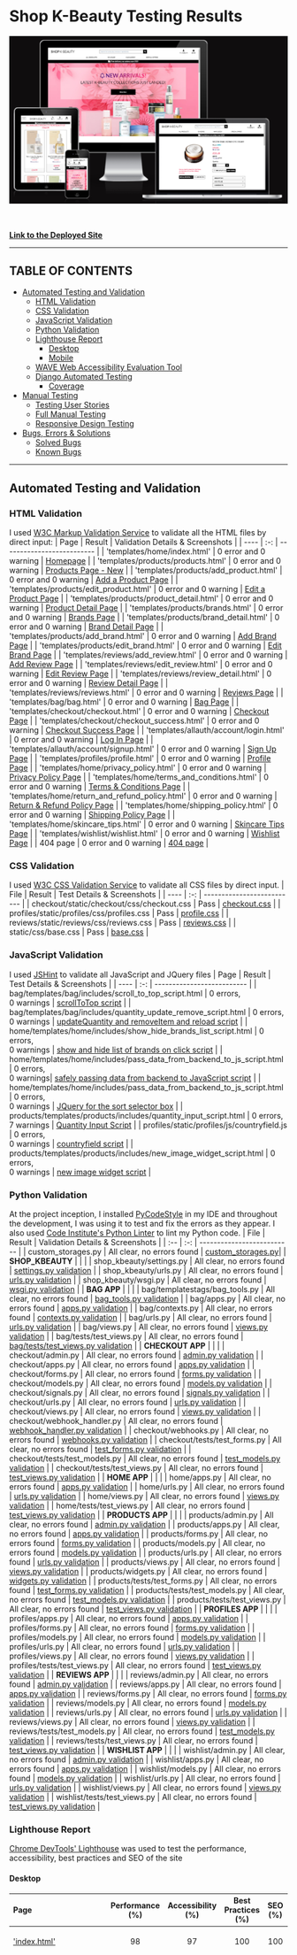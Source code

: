 # **Shop K-Beauty Testing Results**

![amiresponsive mock-ups of SHOP K-BEAUTY](./documentation/responsiveness/am-i-responsive-new.png)

<br/>

**[Link to the Deployed Site](https://shop-k-beauty-django-joy-zadan.herokuapp.com/)**

---
## TABLE OF CONTENTS

* [Automated Testing and Validation](#automated-testing-and-validation)
    * [HTML Validation](#html-validation)
    * [CSS Validation](#css-validation)
    * [JavaScript Validation](#javascript-validation)
    * [Python Validation](#python-validation)
    * [Lighthouse Report](#lighthouse-report)
        * [Desktop](#desktop)
        * [Mobile](#mobile)
    * [WAVE Web Accessibility Evaluation Tool](#wave-web-accessibility-evaluation-tool)
    * [Django Automated Testing](#django-automated-testing)
        * [Coverage](#coverage)
* [Manual Testing](#manual-testing)
    * [Testing User Stories](#testing-user-stories)
    * [Full Manual Testing](#full-manual-testing)
    * [Responsive Design Testing](#responsive-design-testing)
* [Bugs, Errors & Solutions](#bugs-found-during-testing-and-development-phase)
    * [Solved Bugs](#solved-bugs)
    * [Known Bugs](#known-bugs)
---

## Automated Testing and Validation
### HTML Validation
I used [W3C Markup Validation Service](https://validator.w3.org/) to validate all the HTML files by direct input:
| Page | Result | Validation Details & Screenshots |
| ---- | :-: | -------------------------- |
| 'templates/home/index.html' | 0 error and 0 warning | [Homepage](./documentation/html_validation/homepage-html-validation.png) |
| 'templates/products/products.html' | 0 error and 0 warning | [Products Page - New](./documentation/html_validation/products-page-html-validation-new.png) |
| 'templates/products/add_product.html' | 0 error and 0 warning | [Add a Product Page](./documentation/html_validation/add-product-html-validation-no-error.png) |
| 'templates/products/edit_product.html' | 0 error and 0 warning | [Edit a Product Page](./documentation/html_validation/edit-product-html-validation-no-error.png) |
| 'templates/products/product_detail.html' | 0 error and 0 warning | [Product Detail Page](./documentation/html_validation/product-detail-page-html-validation.png) |
| 'templates/products/brands.html' | 0 error and 0 warning | [Brands Page](./documentation/html_validation/brands-page-html-validation.png) |
| 'templates/products/brand_detail.html' | 0 error and 0 warning | [Brand Detail Page](./documentation/html_validation/brand-detail-page-html-validation.png) |
| 'templates/products/add_brand.html' | 0 error and 0 warning | [Add Brand Page](./documentation/html_validation/add-brand-html-validation-no-error.png) |
| 'templates/products/edit_brand.html' | 0 error and 0 warning | [Edit Brand Page](./documentation/html_validation/edit-brand-html-validation-no-error.png) |
| 'templates/reviews/add_review.html' | 0 error and 0 warning | [Add Review Page](./documentation/html_validation/add-a-review-page-html-validation.png) |
| 'templates/reviews/edit_review.html' | 0 error and 0 warning | [Edit Review Page](./documentation/html_validation/edit-a-review-page-html-validation.png) |
| 'templates/reviews/review_detail.html' | 0 error and 0 warning | [Review Detail Page](./documentation/html_validation/review-detail-page-html-validation.png) |
| 'templates/reviews/reviews.html' | 0 error and 0 warning | [Reviews Page](./documentation/html_validation/reviews-page-html-validation.png) |
| 'templates/bag/bag.html' | 0 error and 0 warning | [Bag Page](./documentation/html_validation/bag-page-html-validation.png) |
| 'templates/checkout/checkout.html' | 0 error and 0 warning | [Checkout Page](./documentation/html_validation/checkout-page-html-validation.png) |
| 'templates/checkout/checkout_success.html' | 0 error and 0 warning | [Checkout Success Page](./documentation/html_validation/checkout-success-page-html-validation.png) |
| 'templates/allauth/account/login.html' | 0 error and 0 warning | [Log In Page](./documentation/html_validation/sign-in-html-validation.png) |
| 'templates/allauth/account/signup.html' | 0 error and 0 warning | [Sign Up Page](./documentation/html_validation/sign-up-html-validation.png) |
| 'templates/profiles/profile.html' | 0 error and 0 warning | [Profile Page](./documentation/html_validation/profile-page-html-validation.png) |
| 'templates/home/privacy_policy.html' | 0 error and 0 warning | [Privacy Policy Page](./documentation/html_validation/privacy-policy-page-html-validation.png) |
| 'templates/home/terms_and_conditions.html' | 0 error and 0 warning | [Terms & Conditions Page](./documentation/html_validation/terms-and-conditions-page-html-validation.png) |
| 'templates/home/return_and_refund_policy.html' | 0 error and 0 warning | [Return & Refund Policy Page](./documentation/html_validation/return-refund-policy-page-html-validation.png) |
| 'templates/home/shipping_policy.html' | 0 error and 0 warning | [Shipping Policy Page](./documentation/html_validation/shipping-policy-page-html-validation.png) |
| 'templates/home/skincare_tips.html' | 0 error and 0 warning | [Skincare Tips Page](./documentation/html_validation/skincare-tips-html-validation-no-error.png) |
| 'templates/wishlist/wishlist.html' | 0 error and 0 warning | [Wishlist Page](./documentation/html_validation/wishlist-html-validation-no-error.png) |
| 404 page | 0 error and 0 warning  | [404 page](./documentation/html_validation/404-page-html-validation.png) |

### CSS Validation
I used [W3C CSS Validation Service](https://jigsaw.w3.org/css-validator/) to validate all CSS files by direct input.
| File | Result | Test Details & Screenshots |
| ---- | :-: | -------------------------- |
| checkout/static/checkout/css/checkout.css | Pass | [checkout.css](./documentation/css_validation/checkout-css.png) |
| profiles/static/profiles/css/profiles.css | Pass | [profile.css](./documentation/css_validation/profile-css.png) |
| reviews/static/reviews/css/reviews.css | Pass | [reviews.css](./documentation/css_validation/reviews-css.png) |
| static/css/base.css | Pass | [base.css](./documentation/css_validation/base-css.png) |

### JavaScript Validation
I used [JSHint](https://jshint.com/) to validate all JavaScript and JQuery files
| Page | Result | Test Details & Screenshots |
| ---- | :-: | -------------------------- |
| bag/templates/bag/includes/scroll_to_top_script.html | 0 errors, <br/>0 warnings | [scrollToTop script](./documentation/javascript_validation/scroll-to-top-script.png) |
| bag/templates/bag/includes/quantity_update_remove_script.html | 0 errors, <br/>0 warnings | [updateQuantity and removeItem and reload script](./documentation/javascript_validation/update-quantity-remove-item-reload-script.png) |
| home/templates/home/includes/show_hide_brands_list_script.html | 0 errors, <br/>0 warnings | [show and hide list of brands on click script](./documentation/javascript_validation/show-hide-brands-list-script.png) |
| home/templates/home/includes/pass_data_from_backend_to_js_script.html | 0 errors, <br/>0 warnings| [safely passing data from backend to JavaScript script](./documentation/javascript_validation/safely-passing-data-from-backend-to-javascript-script.png) |
| home/templates/home/includes/pass_data_from_backend_to_js_script.html | 0 errors, <br/>0 warnings | [JQuery for the sort selector box](./documentation/javascript_validation/jquery-for-sort-selector-box-script.png) |
| products/templates/products/includes/quantity_input_script.html | 0 errors, <br/>7 warnings | [Quantity Input Script](./documentation/javascript_validation/quantity-input-script.png) |
| profiles/static/profiles/js/countryfield.js | 0 errors, <br/>0 warnings | [countryfield script](./documentation/javascript_validation/countryfield-script.png) |
| products/templates/products/includes/new_image_widget_script.html | 0 errors, <br/>0 warnings | [new image widget script](./documentation/javascript_validation/new-image-widget-script.png) |

### Python Validation
At the project inception, I installed [PyCodeStyle](https://pycodestyle.pycqa.org/en/latest/intro.html#configuration) in my IDE and throughout the development, I was using it to test and fix the errors as they appear. I also used [Code Institute's Python Linter](https://pep8ci.herokuapp.com/) to lint my Python code.
| File | Result | Validation Details & Screenshots |
| :-- | :-: | -------------------------- |
| custom_storages.py | All clear, no errors found | [custom_storages.py](./documentation/python_validation/custom_storages.png)|
| **SHOP_KBEAUTY** |  |  |
| shop_kbeauty/settings.py | All clear, no errors found | [settings.py validation](./documentation/python_validation/shop-kbeauty-settings-dot-py.png) |
| shop_kbeauty/urls.py | All clear, no errors found | [urls.py validation](./documentation/python_validation/shop-kbeauty-urls-dot-py.png) |
| shop_kbeauty/wsgi.py | All clear, no errors found | [wsgi.py validation](./documentation/python_validation/shop-kbeauty-wsgi-dot-py.png) |
| **BAG APP** |  |  |
| bag/templatestags/bag_tools.py | All clear, no errors found | [bag_tools.py validation](./documentation/python_validation/bag-tools.png) |
| bag/apps.py | All clear, no errors found | [apps.py validation](./documentation/python_validation/bag-apps.png) |
| bag/contexts.py | All clear, no errors found | [contexts.py validation](./documentation/python_validation/bag-contexts.png) |
| bag/urls.py | All clear, no errors found | [urls.py validation](./documentation/python_validation/bag-urls.png) |
| bag/views.py | All clear, no errors found | [views.py validation](./documentation/python_validation/bag-views.png) |
| bag/tests/test_views.py | All clear, no errors found | [bag/tests/test_views.py validation](./documentation/python_validation/bag-tests-test-views.png.png) |
| **CHECKOUT APP** |  |  |
| checkout/admin.py | All clear, no errors found | [admin.py validation](./documentation/python_validation/checkout-admin.png) |
| checkout/apps.py | All clear, no errors found | [apps.py validation](./documentation/python_validation/checkout-apps.png) |
| checkout/forms.py | All clear, no errors found | [forms.py validation](./documentation/python_validation/checkout-forms.png) |
| checkout/models.py | All clear, no errors found | [models.py validation](./documentation/python_validation/checkout-models.png) |
| checkout/signals.py | All clear, no errors found | [signals.py validation](./documentation/python_validation/checkout-signals.png) |
| checkout/urls.py | All clear, no errors found | [urls.py validation](./documentation/python_validation/checkout-urls.png) |
| checkout/views.py | All clear, no errors found | [views.py validation](./documentation/python_validation/checkout-views.png) |
| checkout/webhook_handler.py | All clear, no errors found | [webhook_handler.py validation](./documentation/python_validation/checkout-webhook-handler.png) |
| checkout/webhooks.py | All clear, no errors found | [webhooks.py validation](./documentation/python_validation/checkout-webhooks.png) |
| checkout/tests/test_forms.py | All clear, no errors found | [test_forms.py validation](./documentation/python_validation/checkout-tests-test-forms.png) |
| checkout/tests/test_models.py | All clear, no errors found | [test_models.py validation](./documentation/python_validation/checkout-tests-test-models.png) |
| checkout/tests/test_views.py | All clear, no errors found | [test_views.py validation](./documentation/python_validation/checkout-tests-test-views.png) |
| **HOME APP** |  |  |
| home/apps.py | All clear, no errors found | [apps.py validation](./documentation/python_validation/home-apps.png) |
| home/urls.py | All clear, no errors found | [urls.py validation](./documentation/python_validation/home-urls.png) |
| home/views.py | All clear, no errors found | [views.py validation](./documentation/python_validation/home-views.png) |
| home/tests/test_views.py | All clear, no errors found | [test_views.py validation](./documentation/python_validation/home-tests-test-views.png) |
| **PRODUCTS APP** |  |  |
| products/admin.py | All clear, no errors found | [admin.py validation](./documentation/python_validation/products-admin.png) |
| products/apps.py | All clear, no errors found | [apps.py validation](./documentation/python_validation/products-apps.png) |
| products/forms.py | All clear, no errors found | [forms.py validation](./documentation/python_validation/products-forms.png) |
| products/models.py | All clear, no errors found | [models.py validation](./documentation/python_validation/products-models.png) |
| products/urls.py | All clear, no errors found | [urls.py validation](./documentation/python_validation/products-urls.png) |
| products/views.py | All clear, no errors found | [views.py validation](./documentation/python_validation/products-urls.png) |
| products/widgets.py | All clear, no errors found | [widgets.py validation](./documentation/python_validation/products-widgets.png) |
| products/tests/test_forms.py | All clear, no errors found | [test_forms.py validation](./documentation/python_validation/products-tests-test-forms.png) |
| products/tests/test_models.py | All clear, no errors found | [test_models.py validation](./documentation/python_validation/products-tests-test-models.png) |
| products/tests/test_views.py | All clear, no errors found | [test_views.py validation](./documentation/python_validation/products-tests-test-views.png) |
| **PROFILES APP** |  |  |
| profiles/apps.py | All clear, no errors found | [apps.py validation](./documentation/python_validation/profiles-apps.png) |
| profiles/forms.py | All clear, no errors found | [forms.py validation](./documentation/python_validation/profiles-forms.png) |
| profiles/models.py | All clear, no errors found | [models.py validation](./documentation/python_validation/profiles-models.png) |
| profiles/urls.py | All clear, no errors found | [urls.py validation](./documentation/python_validation/profiles-urls.png) |
| profiles/views.py | All clear, no errors found | [views.py validation](./documentation/python_validation/profiles-views.png) |
| profiles/tests/test_views.py | All clear, no errors found | [test_views.py validation](./documentation/python_validation/profiles-tests-test-views.png) |
| **REVIEWS APP** |  |  |
| reviews/admin.py | All clear, no errors found | [admin.py validation](./documentation/python_validation/reviews-admin.png) |
| reviews/apps.py | All clear, no errors found | [apps.py validation](./documentation/python_validation/reviews-apps.png) |
| reviews/forms.py | All clear, no errors found | [forms.py validation](./documentation/python_validation/reviews-forms.png) |
| reviews/models.py | All clear, no errors found | [models.py validation](./documentation/python_validation/reviews-models.png) |
| reviews/urls.py | All clear, no errors found | [urls.py validation](./documentation/python_validation/reviews-urls.png) |
| reviews/views.py | All clear, no errors found | [views.py validation](./documentation/python_validation/reviews-views.png) |
| reviews/tests/test_models.py | All clear, no errors found | [test_models.py validation](./documentation/python_validation/reviews-tests-test-models.png) |
| reviews/tests/test_views.py | All clear, no errors found | [test_views.py validation](./documentation/python_validation/reviews-tests-test-views.png) |
| **WISHLIST APP** |  |  |
| wishlist/admin.py | All clear, no errors found | [admin.py validation](./documentation/python_validation/wishlist-admin.png) |
| wishlist/apps.py | All clear, no errors found | [apps.py validation](./documentation/python_validation/wishlist-apps.png) |
| wishlist/models.py | All clear, no errors found | [models.py validation](./documentation/python_validation/wishlist-models.png) |
| wishlist/urls.py | All clear, no errors found | [urls.py validation](./documentation/python_validation/wishlist-urls.png) |
| wishlist/views.py | All clear, no errors found | [views.py validation](./documentation/python_validation/wishlist-views.png) |
| wishlist/tests/test_views.py | All clear, no errors found | [test_views.py validation](./documentation/python_validation/wishlist-tests-test-views.png) |

### Lighthouse Report
[Chrome DevTools' Lighthouse](https://developer.chrome.com/docs/lighthouse/overview/) was used to test the performance, accessibility, best practices and SEO of the site
#### Desktop
| Page | Performance (%) | Accessibility (%) | Best Practices (%) | SEO (%) | If score is below 90% |
| :-- | :-: | :-: | :-: | :-: | :-- |
| ['index.html'](./documentation/lighthouse_report/desktop-index-page-after-image-aspect-ratio-refactor.png) | 98 | 97 | 100 | 100 | Scores are above 90% on average |
| ['products.html'](./documentation/lighthouse_report/desktop-products-templates-products-page.png) - *Before multiple testing for possible solutions* | 57 | 97 | 100 | 100 | Extensive efforts were done to improve the Performance score for desktop by converting all images from png to next-gen webp and moving the Google font link from base.html to base.css. Shop K-Beauty currently has 100 products being rendered on this page. The [opportunities](./documentation/lighthouse_report/desktop-products-templates-products-page-opportunities.png) suggested by Lighthouse to potentially improve the score point to **reduce initial server response time** and **serve static assets with an efficient cache policy** all point to third-party libraries and services. <br/>As a student project, I am only using Heroku's free dynos with ElephantSQL's free Postgres database and Amazon's free tier S3 to host the media and static files. Reading up on [how to improve the performance of the application](https://help.heroku.com/VKCGHPPB/how-do-i-improve-the-performance-of-my-app), Heroku suggests using production-suitable Dynos and Postgres DB, but these are not free. Meanwhile, Amazon S3's cache control is not working, despite using the same source code from the Boutique Ado walkthrough. Further development time is required to investigate Amazon's [File Cache and/or Amazon CloudFront](https://aws.amazon.com/caching/aws-caching/). Meanwhile, when I validated the [same product page but filtered to show only all specials]((./documentation/lighthouse_report/desktop-products-templates-products-page-all-special-offers.png)), the results improved from Performance: 57% to **Performance: 80%**!. |
| ['products.html'](./documentation/lighthouse_report/desktop-products-page-new.png) - **After aspect ratio corrections and reducing DOM size testings** | 56 | 97 | 100 | 100 | In an effort to improve the Performance score, I cut in half the image width and size, ie, from original 250px by 300px (aspect ratio of 5:6), I reduced both width and height to 125px by 150px. This did not help increase the score. I also attempted to fix the excessive DOM size by minimizing child elements from: <br/>```<div class="row row-cols-1 row-cols-sm-2 row-cols-md-3 row-cols-lg-4 row-cols-xl-5 mx-3 mb-5"> ``` <br/> to: <br/> ```div class="col-sm-6 col-md-6 col-lg-4 col-xl-3 my-3">``` .<br/> This effort did not make a dent in achieving the objective of improving the Performance score for desktop version of the products page. I since reverted these changes to the styling, as a personal preference to show more columns of products in a row for larger screens. The [opportunities and diagnostics](./documentation/lighthouse_report/desktop-products-page-new-opportunities-diagnostics.png) again referred to third-party libraries as potential source for improvement. |
| ['product_detail.html'](./documentation/lighthouse_report/desktop-product-detail-page.png) | 95 | 98 | 100 | 100 | Scores are above 90% on average |
| ['bag.html'](./documentation/lighthouse_report/desktop-bag-page.png) | 95 | 98 | 100 | 100 | Scores are above 90% on average |
| ['checkout.html'](./documentation/lighthouse_report/desktop-checkout-page.png) | 88 | 94 | 100 | 100 | Aside from the [opportunities identified by Lighthouse to optimise the checkout page performance](./documentation/lighthouse_report/desktop-checkout-page-opportunities-diagnostics.png), the desktop score may be futher improved by adding an explicit width and height for the image elements. After numerous testing on how best to achieve this, I deemed it best left for now as numerous attempts to fix this resulted in distorted display of an image as it seems to conflict with Bootstrap4's ```w-100``` attribute, unless I add width and height sizing for every single possible media query. This should be looked into though in the next sprint. |
| ['checkout_success.html'](./documentation/lighthouse_report/desktop-checkout-success-page.png) | 94 | 97 | 100 | 100 | Scores are above 90% on average |
| ['brands.html'](./documentation/lighthouse_report/desktop-brands-page.png) | 92 | 98 | 100 | 100 | Scores are above 90% on average |
| ['brand_detail.html'](./documentation/lighthouse_report/desktop-brand-detail-page.png) | 94 | 97 | 100 | 100 | Scores are above 90% on average |

#### Mobile
| Page | Performance (%) | Accessibility (%) | Best Practices (%) | SEO (%) | If score is below 90% |
| :-- | :-: | :-: | :-: | :-: | :-- |
| ['index.html'](./documentation/lighthouse_report/mobile-home-templates-home-index-page.png) | 79  | 93 | 92 | 98 | Extensive efforts were done to improve the Performance score for mobile by converting all images that appear on the index page (incl the largest contentful paint - hero image) from png to webp and setting explicit height and width to them. The opportunities to increase the score suggested by Lighthouse such as [eliminating render-blocking resources](./documentation/lighthouse_report/mobile-home-eliminate-render-blocking-resources.png) and [reduce unused JS](./documentation/lighthouse_report/mobile-home-reduce-unused-js.png) point to third-party libraries: Bootstrap, JQuery and Stripe. |
| ['products.html'](./documentation/lighthouse_report/mobile-products-page.png) | 49 | 97 | 100 | 99 | Unfortunately, the the image resize and the multiple testing to reduce excessive DIM size (see desktop for products page) did not improve performance on mobile version. The [opportunities suggested by Lighthouse](./documentation/lighthouse_report/mobile-products-page-opportunities.png) include **reduce initial server response time**, **use HTTP/2**, **eliminate render blocking resources (stripe (biggest render blocking resource), bootstrap, base.css-amazonaws, fontawesome, jquery and popper**. These are third-party libraries and resources and are needed to make the site work. The diagnostics suggested to **serve static assets with an efficient cache policy** and to **avoid an excessive DOM size**. As mentioned earlier, Amazon S3's cache control is not working, despite using the same source code from the Boutique Ado walkthrough. Further development time is required to investigate Amazon's [File Cache and/or Amazon CloudFront](https://aws.amazon.com/caching/aws-caching/). Meanwhile, for the next sprint, reducing the excessive DOM size should be a priority. |
| ['product_detail.html'](./documentation/lighthouse_report/mobile-product-detail-page.png) | 76 | 98 | 100 | 97 | Per the [Opportunities and Diagnostics from Lighthouse](./documentation/lighthouse_report/mobile-product-detail-page-opportunities-diagnostics.png), the main cause of the low Performance score are again like the ones discussed above. |
| ['bag.html'](./documentation/lighthouse_report/mobile-bag-page.png) | 80 | 97 | 100 | 94 | Same as above, the Performance score is affected by third-party libraries and resources, as evidenced by [this screenshot](./documentation/lighthouse_report/mobile-bag-page-opportunities-diagnostics.png). |
| ['checkout.html'](./documentation/lighthouse_report/mobile-checkout-page.png) | 75 | 94 | 100 | 97 | Aside from the [opportunities identified by Lighthouse to optimise the checkout page performance](./documentation/lighthouse_report/mobile-checkout-page-opportunities-diagnostics.png), the mobile score may be futher improved by adding an explicit width and height for the image elements. After numerous testing on how best to achieve this, I deemed it best left for now as numerous attempts to fix this resulted in distorted display of an image as it seems to conflict with Bootstrap4's w-100 attribute, unless I add width and height sizing for every single possible media query. This should be looked into though in the next sprint. |
| ['checkout_success.html'](./documentation/lighthouse_report/mobile-checkout-success-page.png) | 73 | 97 | 100 | 93 | This is a page with no image being rendered, that had plagued me previously in other pages and that had been fixed, as much as possible. But again, the mobile Performance score – as evidenced by the [opportunities and diagnostics](./documentation/lighthouse_report/mobile-checkout-success-page-opportunities-diagnostics.png) –  is affected by third-party libraries and resources, which are required for the site's applications to work. |
| ['brands.html'](./documentation/lighthouse_report/mobile-brands-page.png) | 82 | 97 | 83 | 98 | Opportunity to fix two brand logo images with incorrect aspect ratios |
| ['brand_detail.html'](./documentation/lighthouse_report/mobile-brand-detail-page.png) | 75 | 97 | 92 | 98 | Similar to other pages, the site suffers in Performance score due to issues with [third-party resources and libraries](./documentation/lighthouse_report/mobile-brand-detail-page-opportunities-diagnostics.png). |

### WAVE Web Accessibility Evaluation Tool
[WAVE](https://wave.webaim.org/) was used to ensure that Shop K-Beauty's content is also accessible to individuals with disabilities. WAVE can identify many accessibility and Web Content Accessibility Guideline (WCAG) errors, which are then corrected following the results of the initial evaluation.

In order to fully validate the page, I used the WAVE Chrome extension. This enabled me to test the pages that require user authentication.

| Page | WAVE This Page Result | Reasons for not fixing the contrast errors, if any |
| :-- | --- | --- |
| Bag Page | no errors |  |
| Checkout Page | no errors, 2 contrast errors | Both of the contrast errors point to the placeholder text for country but as it is a default Stripe styling, I decided to leave it alone as the placeholder text for other fields in the form uses the same font color from this class: <br/> ```.stripe-style-input::placeholder { color: #aab7c4 } ``` <br/> and they all passed the contrast validation. |
| Checkout Success Page | no errors |  |
| Products Page  | no errors |  |
| Product Detail Page  | no errors |  |
| Add a Product Page | no errors |  |
| Edit a Product Page | no errors |  |
| Brands Page | no errors |  |
| Brand Detail Page | no errors |  |
| Add a Brand Page | no errors |  |
| Edit a Brand Page | no errors |  |
| Profiles Page | no errors, 1 contrast error | This is the same contrast error as in the Checkout Page. |
| Reviews Page | no errors |  |
| Add a Review Page | no errors |  |
| Edit a Review Page | no errors |  |
| Review Detail Page | no errors |  |
| Wishlist Page | no errors |  |
| K-Beauty Tips Page | no errors |  |
| Privacy Policy Page | no errors |  |
| Terms &amp; Conditions Page | no errors |  |
| Return &amp; Refund Policy Page | no errors |  |
| Shipping Policy Page | no errors |  |
| 404 Error Page | no errors |  |

### Django Automated Testing
For the automated testing, the writing and running of these tests used [Django's built in test module](https://docs.djangoproject.com/en/4.1/topics/testing/overview/). For each installed application, I created a folder called tests, added the ```__init__.py``` file and the separate files for testing the views, models and forms.

I also used coverage to generate the report and find out the percentage of statements that I was able to cover and those that I missed for every installed application. I tried to achieve as close to the 100% mark as I possibly can, but I am still fairly new to using Automated Testing and am looking forward to learning more to reach this goal.

#### Coverage
| Installed App Coverage Report | Cover in Percentage | Screenshot of Coverage Report |
| -- | :-: | :-: |
| bag app | 77% | [bag app cover](./documentation/coverage_report/coverage-report-bag-app.png) |
| checkout app | 61% | [checkout app cover](./documentation/coverage_report/coverage-report-checkout-app.png) |
| home app | 100% | [home app cover](./documentation/coverage_report/coverage-report-home-app.png) |
| products app | 81% | [product app cover](./documentation/coverage_report/coverage-report-products-app.png) |
| profiles app | 97% | [profile app cover](./documentation/coverage_report/coverage-report-profiles-app.png) |
| reviews app | 83% | [reviews app cover](./documentation/coverage_report/coverage-report-reviews-app.png) |
| wishlist app | 74% | [wishlist app cover](./documentation/coverage_report/coverage-report-wishlist-app.png) |

---
## Manual Testing
### Testing User Stories
### **User Stories**
| **User Story #** | **As a/an** | **I want to be able to...** | **So that I can...** | **How was this achieved** | **Evidence**
| :-- | :-- | :-- | :-- | :-- | :-- |
| **VIEWING & NAVIGATION** |  |  |  |  |  |
| 1 | Shopper | Navigate around the site | View a list of products | The navbar's main navigation component allows the shoppers to browse for products. The all products link from the main navigation enables the visitors to view the list of all the products available on the site. | [desktop](./documentation/user_stories_testing/user-story-1-view-list-of-products-desktop.png), [tablet](./documentation/user_stories_testing/user-story-1-view-list-of-products-tablet.png), [mobile](./documentation/user_stories_testing/user-story-1-view-list-of-products-mobile.png) |
| 2 | Shopper | View a specific category of products | Quickly find products I'm interested in without having to search through all products. | The site's main navigation component allows the shoppers to browse for specific category of products. | [desktop](./documentation/user_stories_testing/user-story-2-view-specific-category-of-products-skincare-desktop.png), [tablet](./documentation/user_stories_testing/user-story-2-view-specific-category-of-products-hair-body-tablet.png), [mobile](./documentation/user_stories_testing/user-story-2-view-specific-category-of-products-skincare-mobile.png) |
| 3 | Shopper | Quickly identify deals, clearance items and special offers | Take advantage of special savings on products I'd like to purchase | The users can quickly find all available deals from the main navigation where they can click on special offers and a dropdown of items lists all the new arrivals, the top deals, the clearance and an all special offers link. | [desktop](./documentation/user_stories_testing/user-story-3-quickly-identify-deals-desktop.png), [tablet](./documentation/user_stories_testing/user-story-3-quickly-identify-deals-tablet.png), [mobile](./documentation/user_stories_testing/user-story-3-quickly-identify-deals-mobile.png) |
| 4 | Shopper | Quickly view how much was the original price | Identify how much I may be able to save when buying the product and may also help me compare prices with other sites | When discounts are available, the individual product cards display how much is the product price, the original product price (crossed out) and amount the shoppers can potentially save. From the products page, the shoppers are also able to sort through all the discounts available from high to low. | [desktop](./documentation/user_stories_testing/user-story-4-view-original-price-and-savings-desktop.png), [tablet](./documentation/user_stories_testing/user-story-4-view-original-price-and-savings-tablet.png) , [mobile](./documentation/user_stories_testing/user-story-4-view-original-price-and-savings-mobile.png), ![discounts sorting: high to low](./documentation/user_stories_testing/user-story-4.gif) |
| 5 | Shopper | View individual product details | Identify the price, description, product reviews, product image, product ingredients and instructions how to use product | A shopper is taken to the product detail page after clicking on a product image or the shop now button from an individual product card. The product detail page displays the product information such as name, image, brand, category, subcategory, available reviews, price, original price and discount amount (if available), description, how to use and ingredients. | [product details](./documentation/user_stories_testing/user-story-5-individual-product-details.png) |
| 6 | Shopper | Easily view the total amount of products in my shopping bag at any time throughout my visit | Avoid spending too much | Whenever a product is added to the shopping bag, a toast will display confirming that the product was indeed added to the bag successfully and also shows how much a shopper needs to spend to reach the free delivery threshold (if not yet reached). Below the bag icon, the running total of the items currently in the bag is displayed and the user can navigate across the different pages on the site and still be able to view the current amount in the bag. | ![total amount in the bag](./documentation/user_stories_testing/user-story-6-view-running-total.gif) |
| 7 | Shopper | Easily view the featured brands | To assure me that Shop K-Beauty really offers K-Beauty products from authentic K-Beauty brands | On the home page of the site, shoppers are able to view the 10 featured K-Beauty brands. | [featured brands](./documentation/user_stories_testing/user-story-7-featured-brands.png) |
| 8 | Shopper | Search/ View all of the available K-Beauty brands | Look for my favourite brands | From the main navigation, the shoppers are able to click on **BRANDS** navlink and it will open the brands page where all available brands are listed with their logos in individual brand card. | [all available brands](./documentation/user_stories_testing/user-story-8-all-available-brands.png) |
| 9 | Shopper | Easily view details about the brand of a product I am purchasing | Learn more about the brands and feel confident about my purchase | Shoppers are provided multiple ways to access information about any K-Beauty brands available from the Shop. <br/> 1) From the brands page, shoppers are able to click on any brand logo and this will take them to the individual brand page. <br/> 2) From the product detail page, a shopper is able to view the brand name of the product. The brand name is clickable and will take the shopper to the brand's brand detail page. <br/> The brand detail page display's the brand logo and brief information about the brand. | [link to brand detail page](./documentation/user_stories_testing/user-story-9-link-to-brand-detail-page.png), [brand detail page](./documentation/user_stories_testing/user-story-9-view-brand-details.png) |
| 10 | Shopper | View a list of available products when viewing the details about a brand | Quickly decide what product to purchase from a particular brand | Continuing on from User Story 9, on the brand detail page, the shoppers are able to view the list of available products from any brand. | [brand detail and available products](./documentation/user_stories_testing/user-story-10-available-products-from-a-brand.png) |
| 11 | Shopper | Find skincare tips and information about K-Beauty skincare routine | Decide which products I need to purchase | From the K-Beauty tips page, shoppers are able to learn more about K-Beauty and get tips and information about K-Beauty skincare routine to help them decide which products they may need to purchase, depending on their skincare goals. | [skincare tips page](./documentation/user_stories_testing/user-story-11-skincare-tips-page.png) |
| 12 | Shopper | Easily navigate from a product category to the corresponding subcategories | Easily find the products I am looking for | The main navigation dropdown provide links to all the categories of products as well as the links to their individual subcategories. The individual product cards from the products page also contain the category and subcategory tags, both of which are also clickable. When a category link is clicked, it opens the products page where all the available products are filtered by that specific category. | ![navigate from a category to subcategories](./documentation/user_stories_testing/user-story-12-category-to-subcategory.gif) |
| 13 | Shopper | View Related products | Make a more informed decision before finalising my purchase | Shoppers are provided four or less related products based on the product's subcategory. The related products are displayed randomly if there's more than four of them and a page refresh changes the display of related products (if more than four are available). | [related products](./documentation/user_stories_testing/user-story-13-related-products.png) |
| **REGISTRATION & USER ACCOUNTS** |   |   |  |  |
| 14 | Shopper | Easily register for an account | Have a personal account and be able to view my profile | Shoppers are easily able to create an account via the site's top navigation which has the My Account icon. This icon has two dropdown links, the first of which is the Sign Up. Clicking the Sign Up link opens the site's sign up page where they can then register to create an account. Alternatively, shoppers who do not yet have an account with the site can also create an account from a link at the checkout page. | [sign up](./documentation/user_stories_testing/user-story-14-sign-up.png), [register an account](./documentation/user_stories_testing/user-story-14-register-for-account.png), [create an account link from checkout page](./documentation/user_stories_testing/user-story-14-checkout-create-an-account.png) |
| 15 | Shopper | Receive an email confirmation after registering | View that my personal account registration was successful | After registering for an account, a shopper will receive an email with a link to confirm their new account. After clicking the email confirmation link, the site opens to the login page where the shopper's username or email and password are already pre-populated and a toast displaying that the email has been confirmed. | [email-confirmation](./documentation/user_stories_testing/user-story-15-email-confirmation.png), [confirm email](./documentation/user_stories_testing/user-story-15-confirm-email.png), [login page after email is confirmed](./documentation/user_stories_testing/user-story-15-after-new-account-is-verified.png) |
| 16 | Shopper | Easily login and logout of my shopper's account | Access my personal account information | Via the top navigation (My Account), users are able to easily login and logout of their shopper's account. Successful log in is confirmed by toast. Once logged in, the shoppers are able to access their personal information, again via the My Account dropdown that displays two options for the user, My Profile and Logout. The My Profile link opens up the logged in user's personal profile page where they can view and edit their default delivery information. The shopper's order history is also displayed, ready for the shopper to review via the order number link. | [login via top navigation link](./documentation/user_stories_testing/), [login toast](./documentation/user_stories_testing/user-story-16-account-login-success-toast.png), [access profile from top nav](./documentation/user_stories_testing/user-story-16-access-personal-account-from-my-account-top-navigation.png), [my profile page](./documentation/user_stories_testing/user-story-16-account-access-personal-info.png) |
| 17 | Shopper | Easily recover my password in case I forget it | Recover access to my account | From the accounts/login page, registered shoppers have the option to click on the **Forgot Password?** link which takes them to the password reset page. Resetting the password comes in several process: <br/> 1) Enter the email address to receive a password reset email. <br/> 2) Open the password reset email that with the link that has the secure key added to take the user to the change password page. <br/> 3) Change the password. A successful password change is further confirmed by a toast message and the user can now login to their account with using their new password. <br/>  Meanwhile, should a shopper enter an email that is not associated with any user account, the password reset page will display the error message. | [forgot password link](./documentation/user_stories_testing/user-story-17-forgot-password-link.png), [password reset](./documentation/user_stories_testing/user-story-17-password-reset.png), [after email is entered](./documentation/user_stories_testing/user-story-17-password-reset-2.png), [password reset email](./documentation/user_stories_testing/user-story-17-password-reset-email.png), [change password](./documentation/user_stories_testing/user-story-17-change-password.png), [password changed successfully](./documentation/user_stories_testing/user-story-17-password-changed-success.png), [error message if email not in any user account](./documentation/user_stories_testing/user-story-17-password-reset-email-not-assigned-to-any-user-account.png) |
| 18 | Shopper | Have a personalised user profile | View my personal order history and order confirmations | A logged in user, via their profile page, has access to their order history, arranged chronologically. The order confirmations are accessible from the Order Number links. | [order history and order numbers](./documentation/user_stories_testing/user-story-18-order-history.png), ![order confirmation](./documentation/user_stories_testing/user-story-18-order-history-confirmations.gif)  |
| **SORTING & SEARCHING** |   |   |  |  |
| 19 | Shopper | Sort the list of available products | Easily identify the best priced, best discounted products and categorically and subcategorically sorted products | Using the sort selector in the products page, users are able to sort all the available products by price, discount, category and subcategories. | ![sort list of products](./documentation/user_stories_testing/user-story-19-sorting-list-of-products.gif) |
| 20 | Shopper | Sort a specific category of product | Find the best priced product in a specific category | From the main navigation, the users can select a specific category of products, for example eye care category. The users can also user the sort selector on the products page to sort a specific category (same example, eye care category). Using the same selector, the user can further sort the results to find the best priced product. | [sample category: eye care](./documentation/user_stories_testing/user-story-20-sort-eye-care-category.png), [sample category: eye care, sorted by price](./documentation/user_stories_testing/user-story-20-sort-eye-care-category-by-price.png) |
| 21 | Shopper | Sort a specific subcategories of products | To easily identify the most suitable product for me to purchase  | From the main navigation, the shoppers are able to select a specific subcategory. Also from the products page, the users are able to sort for subcategories of products. | [main nav: select products by subcategory](./documentation/user_stories_testing/user-story-21-main-nav-sorted-by-subcategories.png), [use sort selector on products page to sort by subcategory](./documentation/user_stories_testing/user-story-21-sort-selector-sorted-products-by-specific-subcategory.png) |
| 22 | Shopper | Sort multiple categories of products simultaneously | Find the best priced products or discounts across broad categories, such as "skincare" or "hair &amp; body" | From the main navigation, by selecting the **All Skincare**, **All Hair &amp; Body** or **All Special Offers** links, the users are able to sort for multiple categories simultaneously. They can then find the best priced products or discounts by using the sort selector box. | [products by multiple categories](./documentation/user_stories_testing/user-stories-22-sort-multiple-categories.png), [multiple categories sorted by price (low to high)](./documentation/user_stories_testing/user-stories-22-sort-multiple-categories-sorted-by-price.png) |
| 23 | Shopper | Search for a product or products by name, by description or by ingredients | Find a specific product I'd like to purchase  | Per the placeholder text on the search bar, users can search for a product by name, description or by ingredients. | [result of search by product name](./documentation/user_stories_testing/user-stories-23-search-by-product-name.png), [result of search by description term](./documentation/user_stories_testing/user-stories-23-search-by-product-description.png), [result of search by product ingredients](./documentation/user_stories_testing/user-stories-23-search-by-product-ingredients.png) |
| 24 | Shopper | Easily see what I've searched for and the number of results | Quickly decide whether the product I want is available | Using the examples for user story #23 above, when users search for a product by name, description or ingredients, the results also include the number of products found. | [number of results - search by product name](./documentation/user_stories_testing/user-stories-23-search-by-product-name.png), [number of results - search by description term](./documentation/user_stories_testing/user-stories-23-search-by-product-description.png), [number of results - search by product ingredients](./documentation/user_stories_testing/user-stories-23-search-by-product-ingredients.png) |
| **PURCHASING & CHECKOUT** |   |   |  |  |
| 25 | Shopper | Quickly view how much was the original price and what savings, if any are available | Easily compare prices with other sites | With every product card, the original price and the savings are displayed, if discount is available. | [original price and savings included in product card, if available](./documentation/user_stories_testing/user-stories-25-original%20price-and-savings.png) |
| 26 | Shopper | Easily select the quantity for a product when purchasing it | Ensure I don't accidentally select the wrong product quantity | From the product detail page as well as from the shopping bag, shoppers are able to adjust the quantity of items prior to checking out. In both instances, users are also only able to increment or decrement the item quantity by a whole number. | [product detail page: increment or decrement item quantity](./documentation/user_stories_testing/user-stories-26-product-detail-page-increment-decrement-item-quantity.png), [shopping bag page: increment or decrement item quantity](./documentation/user_stories_testing/user-stories-26-shopping-bag-page-increment-decrement-item-quantity.png) |
| 27 | Shopper | Easily view notifications on screen when I add a product to my bag | Find out immediately if my actions were correct or if the was an error | A toast message appears whenever a user adds a product to the shopping bag. An error notification also appears if a user increases the product quantity using a float number, as an example. | [toast](./documentation/user_stories_testing/user-story-27-toast.gif), [error](./documentation/user_stories_testing/user-story-27-error.gif) |
| 28 | Shopper | View items in my bag to be purchased | Identify the total cost of my purchase and all items I will receive | From the shopping bag page, shoppers are able to view the items they are planning to purchase including the cost per item, the bag total, the delivery fee (if they have not met the free delivery threshold) as well as the grand total. | [items in the bag](./documentation/user_stories_testing/user-stories-28-items-in-bag.png) |
| 29 | Shopper | Adjust the quantity of individual items in my bag | Easily make changes to my purchase before checkout | From the bag page, shoppers are still able to adjust the quantity of the items in their shopping bag, including even removing the item. A toast will appear notifying the shopper whether an item quantity has been updated or if an item has been removed from the bag. | [adjusting item quantity and removing item from bag](./documentation/user_stories_testing/user-story-29-toasts.gif) |
| 30 | Shopper | Easily enter my payment information | Check out quickly and with no hassles | On the checkout page, shoppers are able to see the information they need to provide to check out quickly, including which information are required. These are their full name, email address, phone number, street address1, town or city and country. They can also see the payment information required such as their card number, month and year of card expiry and the CVC. Errors in logging in the wrong information such as a credit card already expired is dealt with by an error message displayed to the shopper. | [checkout information](./documentation/user_stories_testing/user-stories-30-checkout-page.png), [payment info error](./documentation/user_stories_testing/user-stories-30-checkout-page-error.png) |
| 31 | Shopper | Feel my personal and payment information is safe and secure | Confidently provide the needed information to make a purchase | Shop K-Beauty's payments processing is powered by Stripe. Stripe is a suite of APIs powering online payment processing and commerce solutions for internet businesses of all sizes. | [security at Stripe](https://stripe.com/docs/security?locale=en-GB) |
| 32 | Shopper | View an order confirmation after checkout | Verify that I haven't made any mistakes | After a successful checkout, shoppers are taken to an order confirmation page to thank them for their purchase. The page displays their order information, their order details, the delivery information and the billing info. A toast also appears notifying the shopper that the order has been successfully processed and that an email confirmation is on it's way. | [checkout success with order receipt](./documentation/user_stories_testing/checkout-success-with-order-receipt.png) |
| 33 | Shopper | Receive an email confirmation after checking out | Keep the confirmation of what I've purchased for my records | Upon a successful checkout, a shopper will be sent an email order confirmation to the email address provided at the checkout. | [email confirmation of order sent to shopper](./documentation/user_stories_testing/user-stories-33-email-order-confirmation.png) |
| **PRODUCT REVIEWS** |   |   |  |  |
| 34 | Shopper | View available reviews for a product I am viewing  | Find out what others think of the product | If a product review is available, a shopper can easily view them by clicking on the **See all reviews** button. This takes them to the reviews page displaying all the available reviews for the specific product the shopper was viewing. | [see all reviews button](./documentation/user_stories_testing/user-stories-34-view-available-reviews-part1.png), [available reviews for specific product](./documentation/user_stories_testing/user-stories-34-view-available-reviews-part2.png) |
| 35 | Shopper | Easily see how I can add my reviews on products I purchased | Decide whether I want to add my review | In every product detail page, there's an **Add review** button. If a featured review is available for that product, a **Share your experience** button also shows how a shopper may add a review. As a user needs to be logged in to add a review, clicking either of these buttons redirects the shopper to the log in page and a toast shows they need to be logged in to add a review. | [add review button](./documentation/user_stories_testing/user-stories-34-view-available-reviews-part1.png), [share your experience button](./documentation/user_stories_testing/user-stories-34-view-available-reviews-part2.png), [add review redirect to log in page and toast error](./documentation/user_stories_testing/user-stories-35-redirect-and-toast.png) |
| 36 | Shopper | Easily view/ have access to details about the product I am reviewing | Refer to the information about the product, should I need to do so | When adding a review, details about the product name, image, product category and subcategory, price and original price and discounts (if available) are displayed alongside the review form. The shop now button also redirects the reviewer to the product detail page. | [review form and product info](./documentation/user_stories_testing/user-stories-36-review-form-and-product-info.png) |
| 37 | Shopper | Add my review of the product | Share my personal experience of using the products | The review form enables the logged in shopper to submit a product review. | [review form](./documentation/user_stories_testing/user-stories-36-review-form-and-product-info.png) |
| 38 | Store Owner | Add Featured Reviews on specific product detail page | Opt to highlight specific reviews | Store Owners are able to feature a product review using the Django admin backend by simply ticking the **Is featured** checkbox | [feature a review](./documentation/user_stories_testing/user-stories-38-featured-review.png) |
| 39 | Store Owner | Edit submitted reviews | Opt to block off profanities, if any | A logged in store owner is able to edit a review to remove unwanted content, such as profanities. | [edit review](./documentation/user_stories_testing/user-stories-39-edit-submitted-reviews.png) |
| 40 | Store Owner | Delete a review | Have control over unacceptable comments such as discriminatory statements, if any | A logged in store owner is able to also delete a review. To prevent unintended deletion, a modal pops up a warning that such action will delete the review forever if they continue. The option to **cancel** and **delete** buttons are also included in the modal. | [delete review modal](./documentation/user_stories_testing/user-stories-40-delete-review-modal.png) |
| **ADMIN & STORE MANAGEMENT** |  |  |  |  |
| 41 | Store Owner | Add a product | Add new items to my store | The logged in store owner is able to add a product to the store directly from the product management page. The product management page can be accessed by clicking the **My Account** icon in the top navigation component of the navbar. The icon displays several dropdown links, one of which is **Product Management** | [product management: add a product](./documentation/user_stories_testing/user-stories-41-product-management-add-product.png) |
| 42 | Store Owner | Edit/update a product | Change product process, descriptions, ingredients, images and other product criteria | The logged in store owner is able to edit a product directly in the store using the **Edit Product** button on the product detail page. This button is only displayed to authenticated store owner/ admins and links directly to the product management page. The product management page (edit a product) is exactly the same as the product management page (add a product). The product information is pre-populated. A toast also appears providing an alert that a specific product is being edited. | [product management: edit a product](./documentation/user_stories_testing/user-stories-42-product-management-edit-product.png) |
| 43 | Store Owner | Delete a product | Remove items that are no longer for sale | The logged in store owner is able to delete a product directly in the store using the **Delete Product** button on the product detail page. This button is only displayed to authenticated store owner/ admins. To prevent unintended deletion, a modal pops up a warning that such action will delete the product forever if they continue. The option to **cancel** and **delete** buttons are also included in the modal. | [delete product modal](./documentation/user_stories_testing/user-stories-43-delete-product-button.png) |
| 44 | Store Owner | Have policy pages (privacy, terms & conditions, return & refund and shipping) on the site | Be assured that all the legalities of doing business online are taken care of | The Privacy Policy, Terms &amp; Conditions, Return &amp; Refund Policy and the Shipping Policy pages can be accessed from their respective links in the footer. | [policies](./documentation/user_stories_testing/user-stories-44-policies-links.png) |
| 45 | Store Owner | Receive a warning if I accidentally click the delete a product button | Avoid accidental deletion of a product | To prevent unintended deletion, a modal pops up a warning that such action will delete the product forever if they continue. The option to **cancel** and **delete** buttons are also included in the modal. | [modal](./documentation/user_stories_testing/user-stories-45-delete-product-modal.png) |
| 46 | Store Owner | Add a brand to my store | Add new products even if the product's brand is not in the store yet | The logged in store owner is able to add a brand to the store directly from the brand management page. The brand management page can be accessed by clicking the **My Account** icon in the top navigation component of the navbar. The icon displays several dropdown links, one of which is **Brand Management** | [brand management: add a brand](./documentation/user_stories_testing/user-stories-46-brand-management-add-brand.png) |
| 47 | Store Owner | Edit/ Update a brand in my store | Make changes to a brand name, description, brand logo or choose to feature a brand | The logged in store owner is able to edit a brand directly in the store using the **Edit Brand** button on the brand detail page. This button is only displayed to authenticated store owner/ admins and links directly to the brand management page. The brand management page (edit a brand) is exactly the same as the brand management page (add a brand). The brand information is pre-populated. A toast also appears providing an alert that a specific brand is being edited. | [edit brand button](./documentation/user_stories_testing/user-stories-47-edit-brand-button.png), [brand management: edit a brand](./documentation/user_stories_testing/user-stories-47-brand-management-edit-brand.png) |
| **DIGITAL MARKETING** |   |   |  |  |
| 48 | Store Owner | Have a social media presence | Create awareness of Shop K-Beauty products | From the footer section, on the Follow Us column, the links to social media sites such as Facebook, Instagram, Pinterest and Twitter are included. A Facebook page for Shop K-Beauty is also created as an example of having a social media presence. | [follow us: links to social media pages](./documentation/user_stories_testing/user-stories-44-policies-links.png); [Shop K-Beauty Facebook page](./documentation/user_stories_testing/user-stories-48-shop-kbeauty-facebook-page.png) |
| **USER'S WISHLIST** |   |   |
| 49 | Shopper | Easily add a product to my wishlist | Save it for future purchase or reference | On a product detail page, the wishlist heart icon is to the right of a product's brand name and this is the button that enables the adding of the product to the shopper's wishlist. Clicking this icon either: <br/> i) redirects the shopper to the log in page with a toast informing them that they need to be logged in to add to their wishlist, <br/> or <br/> ii) if they are already logged in, a toast displays confirming that the product has been added to their wishlist. Meanwhile, on the top navigation component of the navbar, in between the My Account and Shopping bag navlinks, is the Wishlist navlink that also turns dark pink when a product is added to the wishlist. This wishlist navlink goes back to its original colour of black when a shopper navigates away from the product detail page but turns back to pink again if the shopper navigates to another product detail page that is already in the shopper's wishlist. If a product is already in the user's wishlist, clicking the wishlist icon again (on the product detail page) will display a toast alerting the shopper of that fact and prevents the duplication of the same product being added to the individual shopper's wishlist more than once. | [add product to wishlist](), [toast to alert and prevent duplicate product in wishlist]() |
| 50 | Shopper | Easily remove a product from my wishlist | Keep only the products I'm interested in | Via the top navigation component of the navbar, authenticated shoppers can access their wishlist page. The logged in shopper can also access the wishlist page from their profile page via a wishlist button. The wishlist page displays the list of products including the product image, name, price, discount info (if available), a shop now icon (to take them to the product detail page) and a trash icon to enable them to remove the product from their wishlist. Clicking the trash icon removes the product from the shopper's wishlist, redirects them to the product detail page and a toast appears to alert them that the product has been removed from their wishlist. | [wishlist page](./documentation/user_stories_testing/user-stories-50-wishlish-page.png), [wishlist removed toast and redirect](./documentation/user_stories_testing/user-stories-50-remove-product-from-wishlist.png) |

### Full Manual Testing
### Responsive Design Testing
---
## Bugs found during testing and development phase
### Solved Bugs
| # | Bugs, Errors and Issues | Solutions |
| :--- | :--- | :--- |
| 1 | Error: You are trying to add a non-nullable field to without a default  | **Solution:** <br/>Choose option 1 from two options provided by Django when making migrations, add timezone.now, then migrate. <br/>A new error appeared: <br/>```TypeError: Field 'id' expected a number but got datetime.datetime(2022, 11, 20, 13, 54, 36, 590663, tzinfo=<UTC>)```. <br/>I then looked for the latest _auto_ file from migrations folder, then changed: <br/>```default=got datetime.datetime(2022, 11, 20, 13, 54, 36, 590663, tzinfo=<UTC>)``` <br/>to <br/>```default=1```. <br/>I was then able to migrate successfully. |
| 2 | Stripe Webhook errors, ```401 ERR```, x 23 times and 100% failure rate  |  After numerous attempts to solve this by going over and over the source code for webhook handlers, searching the Stripe docs and, Stack Overflow and Code Institute's Slack channels, the solution was to share my GitPod workspace |
| 3 | Static and media files not uploading on AmazonS3 bucket | Attempts at fixing this issue remained unsuccessful despite checking multiple times that the steps were followed correctly, that the new CORS configuration was correct and that the steps to creating the AWS Groups, Policies and Users for Shop K-Beauty were also followed and implemented. In the end, I was able to fix the issue by creating a new bucket with new policies. |
| 4 | Reviews were not deleting after an associated product is deleted  | Fortunately, this was a simple bug. I just had to edit the product (fk) in my review model. <br/>``` on_delete=models.SET_NULL``` was changed to ``` on_delete=models.CASCADE ```, then migrate. |
| 5 | **DoesNotExist at /accounts/login/** [error](./documentation/solved_bugs/does-not-exist.png) | In attempting to use [Django-flatpages](https://docs.djangoproject.com/en/4.1/ref/contrib/flatpages/) for the static pages such as terms and conditions, policies, etc., I encountered an issue of not being able to login to the deployed site or to site admin. As it was taking too long to get this flatpages to work, I decided to remove all the changes I have just made. But I made the mistake of tinkering with the [sites content in Django Admin](./documentation/solved_bugs/sites-in-django-admin.png) that caused the error or it could have been caused by allauth views throwing the error as some of the changes I made implementing flatpages included changes to the Middleware in project-level settings.py. <br/> **Steps Taken Towards a Solution:** <br/>1. Check the logs by logging in to the heroku cli <br/> ```heroku login -i ```<br/> ``` heroku apps ``` - this lists all the apps in Heroku <br/> ```heroku logs --tail -a <the app name> ``` - use the correct app name to run the logs command <br/> The logs came back with these: <br/> [heroku-logs-tail-part1](./documentation/solved_bugs/heroku-logs-tail-part1.png)<br/>[heroku-logs-tail-part2](./documentation/solved_bugs/heroku-logs-tail-part2.png)<br/>[heroku-logs-tail-part3](./documentation/solved_bugs/heroku-logs-tail-part3.png)<br/>[heroku-logs-tail-part4](./documentation/solved_bugs/heroku-logs-tail-part4.png)<br/>2. Looking at these errors, the simplest solution was to reset the database by running <br/>```python3 manage.py migrate```<br/> but it didn't work per the terminal:<br/> [No migrations to apply](./documentation/solved_bugs/migrate.png) <br/>3. As it didn't work, the next step was to reset the [ElephantSQL](./documentation/solved_bugs/elephantsql-reset-btn.png) site database and run ```python3 manage.py migrate``` again which came back with these: <br/> [running-migrations-after-resetting-elephantsql-part1](./documentation/solved_bugs/running-migrations-after-resetting-elephantsqldb-part1.png)<br/> [running-migrations-after-resetting-elephantsql-part1](./documentation/solved_bugs/running-migrations-after-resetting-elephantsqldb-part2.png)<br/>4. The migration worked, so the next step was to run the server ```python3 manage.py runserver ```<br/>5. Whoops! The products data were all gone (since the ElephantSQL was reset). But the login functionality now works! The great news was that I had fixtures so I can easily run dumpdata to load the data back. But since I had reviews, I first had to create a few users, starting with creating a superadmin. Next I uploaded the fixtures in specific order (this is important as the products data need access to required three foreign keys (the first three json files below), otherwise I would have gotten another error) by running: <br/>``` python3 manage.py loaddata <json filename> ``` <br/>a) maincategory.json <br/>b) category.json <br/>c) subcategory.json <br/>d) product.json <br/> After uploading the rest of the json files, the checkout and reviews fixtures, the site was back with all the data rendering and the functionalities working as expected. <br/> **Additional note:** I could have also run ``` python3 manage.py loaddata ``` to avoid uploading the files one by one, but I wanted to avoid any potential issues with some data requiring data from other files first. I never created a profiles fixtures, for security purposes.
| 6 | HTML Validation errors on add a product and edit a product pages in products app : **Error: Duplicate attribute id. At line 1351 column 69 id="id_image"** | This is a very interesting error, caused by conflicts between multiple languages. First, the JQuery script to change the image file uses an id of ```#new-image```. This caused a conflict with Django's forms widget clearable_file_input, <br/>````{% include "django/forms/widgets/attrs.html" %}````, which comes with a function <br/>```def clear_checkbox_id(self, name):``` <br/>```"""Given the name of the clear checkbox input, return the HTML id for it."""``` <br/>```return name + "_id"``` <br/>(see from line 438: [Github:Django/Django](https://github.com/django/django/blob/main/django/forms/widgets.py)). Because the script already uses ```#id-image```, when the file input is selected, it returns the HTML id, which resulted in HTML validation error of duplicate atttribute id. <br/><br/>**The solutions came in several steps:** <br/>1. Change the JQuery script from ``` #new-image``` to ```.new-image``` <br/>2. Change the custom_clearble_file_input.html (line 19): from ```<input id="new-image">``` to ```.new-image ``` <br/>3. We cannot leave it here because the forms.py file in the products app has a forloop that adds class attributes: ```for field_name, field in self.fields.items(): field.widget.attrs['class'] = 'border-black rounded-0'```. Left unsolved, we would just be exchanging a duplicate id error with a duplicate class error. So I deleted this forloop. <br/>4. To still have the ```border-black rounded-0``` attributes added to the add/edit a product forms, I then added these to new attributes to base.css ``` select, .form-control {border: 1px solid #000 !important; border-radius: 0 !important;}``` |
| 7 | HTML Validation errors on bag page: **Error: Duplicate ID** and a warning of The ``` type ``` attribute is unnecessary for JavaScript resources. | This is an error that seems to be fairly left unsolved in other ecommerce projects I've seen on GitHub. The fix seems fairly daunting at first, as it points to ``` item_id ```,  which when searching for this line of code across the project can be found on contexts.py, urls.py, views.py, on webhook_handler.py, on quantity_form.html and on quantity_input_script.html. <br/><br/>After initially feeling intimidated about the potential enormity of debugging this error, solving this is actually fairly simple. <br/><br/>**Solution**: <br/>1. On quantity_form.html, from the remove link (below the form), delete ``` id ``` and move ``` remove_{{ item.item_id }} ``` inside the attribute ``` class ```, thus <br/>``` class="remove_{{ item.item_id }}" ```. <br/>2. On script below the bag.html, replace ``` var itemId ``` with ``` var itemClass ```, then replace the ``` .attr('id') ``` with ``` .attr('class') ```. <br/>3. Replace ``` var url = `/bag/remove/${itemId}/`; ``` with ``` var url = `/bag/remove/${itemClass}/`; ```. <br/>To remove the warnings, I just delete the ``` type="text/javascript" ```. |
| 8 | HTML Validation errors on checkout page: **Error: The value of the ```for``` tag attribute of the ```label``` element must be the ID of a non-hidden form control** | **To fix this error, I took the following steps:** <br/>1. Deleted the label tag wrapping the two links to (create an account) and (login). <br/>2. I wrapped said links in a ```<p></p>``` to fix alignments for smaller device. <br/>3. I wrapped the non-link text in ```<span></span>``` to be able to add space between the texts. <br/>4. I tested that by deleting the ``` <label></label> ``` tag and the ```for="id-save-info"``` that was in the label, it will not cause stripe webhooks to stop working, that the links will still work and that a newly created account will still be saved and that there was no adverse effect to the functionalities on the checkout page. I also checked that when I tested the orders, the new orders were indeed saved in the database. <br/><br/>Additionally, when searching for a potential fix to this error, I came across an article from [CSS tricks](https://css-tricks.com/html-inputs-and-labels-a-love-story/), which says, we should not put interactive elements inside labels such as links. I left the warning of empty heading caused by the loading-spinner.|
| 9 | **Product name field error on Django admin** when re-adding a just deleted product and **lack of defensive programming** | After I accidentally deleted a product (COSRX Aloe Soothing Sun Cream SPF 50+ PA+++ (50ml)), I realised there are two bugs I needed to fix. <br/><br/>1. The **first bug**: there was a problem with the name field on my Product model being set to ```unique=True``` since when I tried to add the same product I just deleted, the Django admin showed an error that the name already exists (even though the product was no longer in the db) and the product I was trying to add did indeed get added. Thus, even though adding again the same product was successful, I thought it best to amend the Product model because in a real life situation, products may need to be deleted and should the same products need to be added in the store again, store owners should not have to worry about a Django admin error. <br/>2. The **second bug**: the lack of defensive programming in the project, specifically on the button that allows a superadmin to delete a product. <br/><br/>**To fix these two bugs, I took the following steps**: <br/>1. I changed the name field on the product model to ```unique=False```, and ```migrate```.  <br/>2. Using a modal, I targeted the delete product buttons on the products page and on the product_detail page so that the superadmin will receive a warning prior to confirming the deletion of a product. |
| 10 | **ValueError: invalid literal for int() with base 10: '2.5'** | I came across this bug accidentally when trying to find solutions to the JSHint validation warnings for Quantity Input Script **(products/templates/products/includes/quantity_input_script.html)**. The quantity form in product_detail.html doesn't allow the input of floats (as is expected). But in bag.html it does, so when a user tries to update a product quantity using floats, it triggers this Django error. <br/><br/>**The solution**: <br/>On bag.html, the script to update a product quantity on click ```form.submit()``` needs to be updated to ```form[0].requestSubmit()```. <br/><br/>Credit to [Igor Basuga](https://www.linkedin.com/in/igor-basuga-b2a123111/), currently a Junior Developer and a former Full Stack Software Development Tutor at [Code Institute](https://codeinstitute.net/) for the well documented solution [Debugging - a Detective Story and a Learning Experience](./documentation/solved_bugs/debugging-a-detective-story-igor-ci.pdf) to this bug. |
| 11 | Modal in products.html works in development but not in production | After again accidentally deleting a product, this time in production, I realised that the defensive programming to prevent just this situation by using a modal works in development but not in production. <br/><br/>Since the same defensive programming is functioning successfully in product detail page, I used [Computed Diff](https://www.diffchecker.com/text-compare/) to check for any difference in the code and noticed that on products.html page, the delete a product button is [split into several lines](./documentation/solved_bugs/delete-product-button-modal-bug.png), compared to the same code and the same button on product_detail.html which is [all in one line](documentation/solved_bugs/delete-product-button-modal-bug-solved.png). Putting all the code for the delete a product button in one line solved the modal bug not working on products page in production. |
| 12 | Heroku Build failure | Testing ... as failure traceback says **Launching...Push failed due to an unrecognized error, and we've been notified.! Please try pushing again.! If the problem persists, see https://help.heroku.com/ and provide Request ID <>. Meanwhile, there's no error showing on the terminal. Pushing again solved the bug. |
| 13 | Unable to add new product if the product brand is not in the store yet | Shop K-Beauty is a multi-brand ecommerce store and a brand is required when adding a new product via the product management functionality.  When I tested adding a new product, I realised that a store owner can only add a product if said product's brand is already in the store. A store owner would have to add a brand via the Django admin, which is not ideal in a real life situation. To fix this, and since the code to add a brand is pretty much similar to adding a product and the custom clearable file input can also be reused, it makes sense to add the brand management functionality, starting with adding a brand. |
| 14 | A logged in user is able to add a product to their own wishlist even if the product is already in the wishlist | To Fix this, I first passed both the product and the user_product to the query for an existing duplicate wishlist by using <br/>```Wishlist.objects.get ``` <br/> This didn't work as the GET function will raise an error if a product does not exist in the wishlist. <br/> The next solution is to use a combination of filter/exists, which solved the bug: <br/> ```existing = Wishlist.objects.filter(product=product, user_profile=user).exists() ```. Credit and thanks to Oisin from Tutor Support at Code Institute for helping me solve this bug. |
| 15 |Discount (high to low) and Discount (low to high) sorting not working properly | First, there was a typo on the products template <br/> ```<option value="discount_asc" {% if current_sorting == 'discount_desc' %}selected{% endif %} ```. Whilst the value is "discount_asc", I made the mistake of having 'discount_desc' for the current sorting. This part was easily fixed. Second, although the sorting the products discounts started to work, there were still a few products that appeared before the discounts were sorted. I realised that there also some errors in the data for new arrivals were I added the discount as 0.00 but did not include the data for the original_price field. After adding the missing data, the sorting of discounts high to low and vice versa now both work as intended. |
| 16 | Whilst working on my unit tests, I got an operational error when I tried to log in to production site. The error says, ``` connection to server at rogue.db.elephantsql.com (35....), port 5432 failed: Connection refused ``` | As the unit tests were nowhere near production, this was a big puzzle. After checking that all as they should be on elephantsql (postgresdb), in the config vars in Heroku, and in the env.py file, the solution was to do a manual deploy from Heroku dashboard (deploy tab). |


### Known Bugs
| # | Known Bugs, Errors and Issues | Justification |
| :--- | :--- | :--- |
| 1 | Browser: Chrome, Error: **Uncaught (in promise) Error: A listener indicated an asynchronous response by returning true, but the message channel closed before a response was received**. This error appears after about a minute or two of loading any page of the web application. | I have spent days looking for where this error was coming from, initially thinking it was caused by the show and hide button on the homepage to hide and show list of available brands. I switched off the event listener. The error still appeared. I tried to debug and refactor all the event listeners but found it impossible to do so without disabling the required JQuery functions for the application to run smoothly. Googling for possible causes and reasons, I have found references to the same error and they point to using incognito mode as a possible solution. The error did not appear when using incognito mode. Due to time constraints, the real solution for this error may be investigated further on the next sprint/ future development. |
| 2 | internal server error when registering a new account | This error came out of the blue since the account registration has been tested multiple times by friends and family and also by myself using temporary emails. After setting the project back and forth between DEBUG=True and DEBUG=False and even asking fellow students to test the account registration functionality, the server error did not appear again. Three other fellow students helped me try and uncover the source of this error by themselves registering a new account with Shop K-Beauty. None of them reported any error and the account registration worked as expected. I cannot recreate the error and neither does it appear again, but since I also did not knowingly solve this bug, I thought it best to list this as a known bug for now and one that I will try in the next sprint/ future development to investigate further. |